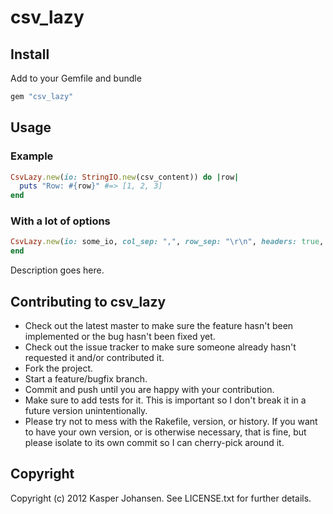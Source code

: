 # csv_lazy

## Install

Add to your Gemfile and bundle

```ruby
gem "csv_lazy"
```

## Usage

### Example

```ruby
CsvLazy.new(io: StringIO.new(csv_content)) do |row|
  puts "Row: #{row}" #=> [1, 2, 3]
end
```

### With a lot of options

```ruby
CsvLazy.new(io: some_io, col_sep: ",", row_sep: "\r\n", headers: true, quote_char: "'", debug: false) do |row|
end
```

Description goes here.

## Contributing to csv_lazy

* Check out the latest master to make sure the feature hasn't been implemented or the bug hasn't been fixed yet.
* Check out the issue tracker to make sure someone already hasn't requested it and/or contributed it.
* Fork the project.
* Start a feature/bugfix branch.
* Commit and push until you are happy with your contribution.
* Make sure to add tests for it. This is important so I don't break it in a future version unintentionally.
* Please try not to mess with the Rakefile, version, or history. If you want to have your own version, or is otherwise necessary, that is fine, but please isolate to its own commit so I can cherry-pick around it.

## Copyright

Copyright (c) 2012 Kasper Johansen. See LICENSE.txt for
further details.
